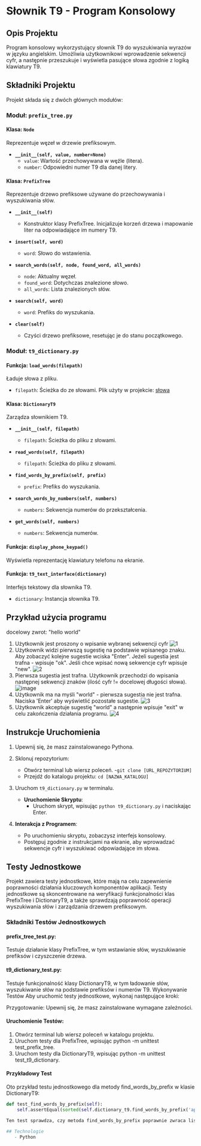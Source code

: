 # Słownik T9 - Program Konsolowy

## Opis Projektu
Program konsolowy wykorzystujący słownik T9 do wyszukiwania wyrazów w języku angielskim. Umożliwia użytkownikowi wprowadzenie sekwencji cyfr, a następnie przeszukuje i wyświetla pasujące słowa zgodnie z logiką klawiatury T9.

## Składniki Projektu

Projekt składa się z dwóch głównych modułów:

### Moduł: `prefix_tree.py`

#### Klasa: `Node`
Reprezentuje węzeł w drzewie prefiksowym.

- **`__init__(self, value, number=None)`**
  - `value`: Wartość przechowywana w węźle (litera).
  - `number`: Odpowiedni numer T9 dla danej litery.

#### Klasa: `PrefixTree`
Reprezentuje drzewo prefiksowe używane do przechowywania i wyszukiwania słów.

- **`__init__(self)`**
  - Konstruktor klasy PrefixTree. Inicjalizuje korzeń drzewa i mapowanie liter na odpowiadające im numery T9.
  
- **`insert(self, word)`**
  - `word`: Słowo do wstawienia.
  
- **`search_words(self, node, found_word, all_words)`**
  - `node`: Aktualny węzeł.
  - `found_word`: Dotychczas znalezione słowo.
  - `all_words`: Lista znalezionych słów.

- **`search(self, word)`**
  - `word`: Prefiks do wyszukania.

- **`clear(self)`**
  - Czyści drzewo prefiksowe, resetując je do stanu początkowego.

### Moduł: `t9_dictionary.py`

#### Funkcja: `load_words(filepath)`
Ładuje słowa z pliku.
- `filepath`: Ścieżka do ze słowami. Plik użyty w projekcie: [słowa](https://www.mit.edu/~ecprice/wordlist.10000)

#### Klasa: `DictionaryT9`
Zarządza słownikiem T9.

- **`__init__(self, filepath)`**
  - `filepath`: Ścieżka do pliku z słowami.

- **`read_words(self, filepath)`**
  - `filepath`: Ścieżka do pliku z słowami.

- **`find_words_by_prefix(self, prefix)`**
  - `prefix`: Prefiks do wyszukania.

- **`search_words_by_numbers(self, numbers)`**
  - `numbers`: Sekwencja numerów do przekształcenia.

- **`get_words(self, numbers)`**
  - `numbers`: Sekwencja numerów.

#### Funkcja: `display_phone_keypad()`
Wyświetla reprezentację klawiatury telefonu na ekranie.

#### Funkcja: `t9_text_interface(dictionary)`
Interfejs tekstowy dla słownika T9.
- `dictionary`: Instancja słownika T9.

## Przykład użycia programu
docelowy zwrot: "hello world" 
1. Użytkownik jest proszony o wpisanie wybranej sekwencji cyfr
   ![1](https://github.com/majowyporanek/python_2023/assets/80955254/98b436d6-2e02-4436-9955-c83b1cb07d64)
2. Użytkownik widzi pierwszą sugestię na podstawie wpisanego znaku. Aby zobaczyć kolejne sugestie wciska "Enter". Jeżeli sugestia jest trafna - wpisuje "ok". Jeśli chce wpisać nową sekwencje cyfr wpisuje "new".
   ![2](https://github.com/majowyporanek/python_2023/assets/80955254/201a1978-1d25-4978-8cee-9c5f4f45a3ff)
3. Pierwsza sugestia jest trafna. Użytkownik przechodzi do wpisania następnej sekwencji znaków (ilość cyfr != docelowej długości słowa).
   ![image](https://github.com/majowyporanek/python_2023/assets/80955254/20796bb2-4ce3-4996-b0c4-e5869b94d8ad)
4. Użytkownik ma na myśli "world" - pierwsza sugestia nie jest trafna. Naciska 'Enter' aby wyświetlić pozostałe sugestie.
   ![3](https://github.com/majowyporanek/python_2023/assets/80955254/de16f97a-a23c-4292-9563-32ad98376916)
5. Użytkownik akceptuje sugestię "world" a następnie wpisuje "exit" w celu zakończenia działania programu.
   ![4](https://github.com/majowyporanek/python_2023/assets/80955254/999fd34c-6819-4078-bcd7-2ba6ff292cc7)

## Instrukcje Uruchomienia
1. Upewnij się, że masz zainstalowanego Pythona.
2. Sklonuj repozytorium:
      - Otwórz terminal lub wiersz poleceń.
      -`git clone [URL_REPOZYTORIUM]`
      - Przejdź do katalogu projektu: `cd [NAZWA_KATALOGU]`
4. Uruchom `t9_dictionary.py` w terminalu.
   - **Uruchomienie Skryptu**:
      - Uruchom skrypt, wpisując `python t9_dictionary.py` i naciskając Enter.

5. **Interakcja z Programem**:
   - Po uruchomieniu skryptu, zobaczysz interfejs konsolowy.
   - Postępuj zgodnie z instrukcjami na ekranie, aby wprowadzać sekwencje cyfr i wyszukiwać odpowiadające im słowa.

## Testy Jednostkowe

Projekt zawiera testy jednostkowe, które mają na celu zapewnienie poprawności działania kluczowych komponentów aplikacji. Testy jednostkowe są skoncentrowane na weryfikacji funkcjonalności klas PrefixTree i DictionaryT9, a także sprawdzają poprawność operacji wyszukiwania słów i zarządzania drzewem prefiksowym.

### Składniki Testów Jednostkowych
#### prefix_tree_test.py:
Testuje działanie klasy PrefixTree, w tym wstawianie słów, wyszukiwanie prefiksów i czyszczenie drzewa.
#### t9_dictionary_test.py:
Testuje funkcjonalność klasy DictionaryT9, w tym ładowanie słów, wyszukiwanie słów na podstawie prefiksów i numerów T9.
Wykonywanie Testów
Aby uruchomić testy jednostkowe, wykonaj następujące kroki:

Przygotowanie: Upewnij się, że masz zainstalowane wymagane zależności.

#### Uruchomienie Testów:

1. Otwórz terminal lub wiersz poleceń w katalogu projektu.
2. Uruchom testy dla PrefixTree, wpisując python -m unittest test_prefix_tree.
3. Uruchom testy dla DictionaryT9, wpisując python -m unittest test_t9_dictionary.

#### Przykładowy Test
Oto przykład testu jednostkowego dla metody find_words_by_prefix w klasie DictionaryT9:

```python
def test_find_words_by_prefix(self):
    self.assertEqual(sorted(self.dictionary_t9.find_words_by_prefix('ap')), sorted(['apple', 'apply', 'applet']))

Ten test sprawdza, czy metoda find_words_by_prefix poprawnie zwraca listę słów zaczynających się od danego prefiksu.

## Technologie
   - Python

